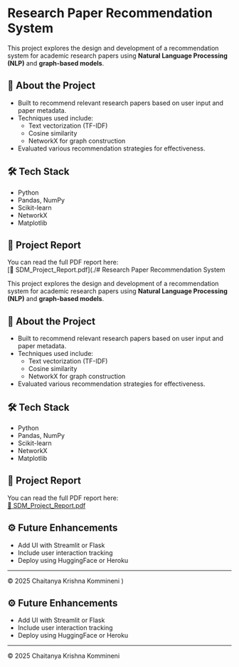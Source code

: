 # Research Paper Recommendation System

This project explores the design and development of a recommendation system for academic research papers using **Natural Language Processing (NLP)** and **graph-based models**.



## 📄 About the Project

- Built to recommend relevant research papers based on user input and paper metadata.
- Techniques used include:
  - Text vectorization (TF-IDF)
  - Cosine similarity
  - NetworkX for graph construction
- Evaluated various recommendation strategies for effectiveness.

## 🛠️ Tech Stack

- Python
- Pandas, NumPy
- Scikit-learn
- NetworkX
- Matplotlib

## 📁 Project Report

You can read the full PDF report here:  
[📄 SDM_Project_Report.pdf](./# Research Paper Recommendation System

This project explores the design and development of a recommendation system for academic research papers using **Natural Language Processing (NLP)** and **graph-based models**.


## 📄 About the Project

- Built to recommend relevant research papers based on user input and paper metadata.
- Techniques used include:
  - Text vectorization (TF-IDF)
  - Cosine similarity
  - NetworkX for graph construction
- Evaluated various recommendation strategies for effectiveness.

## 🛠️ Tech Stack

- Python
- Pandas, NumPy
- Scikit-learn
- NetworkX
- Matplotlib

## 📁 Project Report

You can read the full PDF report here:  
[📄 SDM_Project_Report.pdf](./reasearch-paper-recommender.pdf)

## ⚙️ Future Enhancements

- Add UI with Streamlit or Flask
- Include user interaction tracking
- Deploy using HuggingFace or Heroku

---

© 2025 Chaitanya Krishna Kommineni
)

## ⚙️ Future Enhancements

- Add UI with Streamlit or Flask
- Include user interaction tracking
- Deploy using HuggingFace or Heroku

---

© 2025 Chaitanya Krishna Kommineni
